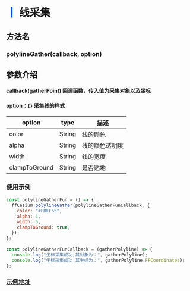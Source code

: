 # <span style='color:#0950FC'>┃</span> 线采集

## 方法名

### polylineGather(callback, option)

## 参数介绍

####  callback(gatherPoint)   回调函数，传入值为采集对象以及坐标
####  option：{}   采集线的样式

| option      | type   | 描述                                                           |
| ----------- | ------ | ------------------------------------------------------------- |
| color        | String | 线的颜色                                        |
| alpha        | String | 线的颜色透明度                                          |
| width         | String | 线的宽度                                            |
| clampToGround         | String | 是否贴地                                            |

### 使用示例

```javascript
const polylineGatherFun = () => {
  ffCesium.polylineGather(polylineGatherFunCallback, {
    color: "#FBFF65",
    alpha: 1,
    width: 5,
    clampToGround: true,
  });
};

const polylineGatherFunCallback = (gatherPolyline) => {
  console.log("坐标采集成功,其对象为：", gatherPolyline);
  console.log("坐标采集成功,其坐标为：", gatherPolyline.FFCoordinates);
};
```

### [示例地址](./#/mapCode?id=2&type=6&urlname=mapGather-polylineGather)
